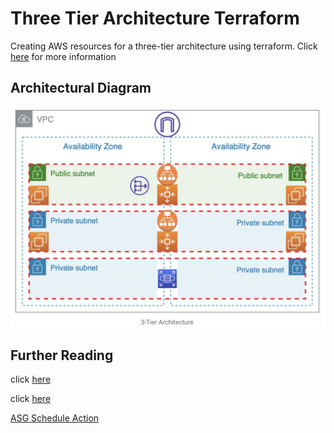 # Three Tier Architecture Terraform
Creating AWS resources for a three-tier architecture using terraform. Click [here](https://medium.com/@midejoseph24/create-a-highly-available-3-tier-architecture-using-terraform-fd426f152708#:~:text=The%203%2Dtier%20architecture%20consists,is%20where%20information%20is%20processed.) for more information

## Architectural Diagram
![3 Tier MAZ Architecture](/Images/architectureDiagram.png)

## Further Reading
click [here](https://medium.com/@midejoseph24/create-a-highly-available-3-tier-architecture-using-terraform-fd426f152708#:~:text=The%203%2Dtier%20architecture%20consists,is%20where%20information%20is%20processed.)

click [here](https://medium.com/geekculture/how-to-deploy-a-three-tier-architecture-in-aws-using-terraform-e5dfd7b6d38f)

[ASG Schedule Action](https://www.pulumi.com/ai/answers/j9cJ6QWFuTFqnGL6HeZwJz/implementing-scheduled-auto-scaling-with-terraform-in-aws)